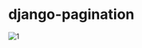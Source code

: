 # django-pagination
![1](https://user-images.githubusercontent.com/53992196/147833545-46378b6b-72c6-47a2-86ca-67b73dd90b21.jpg)

